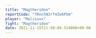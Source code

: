 ```yaml
---
title: "Magtheridon"
reportCode: "7RnchN3rf4Zw6Pbm"
player: "Malisuxx"
fight: "Magtheridon"
date: 2021-11-15T21:50:09.524000+00:00
---
```


